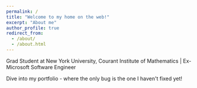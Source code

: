```yaml
---
permalink: /
title: "Welcome to my home on the web!"
excerpt: "About me"
author_profile: true
redirect_from: 
  - /about/
  - /about.html
---
```


Grad Student at New York University, Courant Institute of Mathematics | Ex-Microsoft Software Engineer

Dive into my portfolio - where the only bug is the one I haven't fixed yet!
